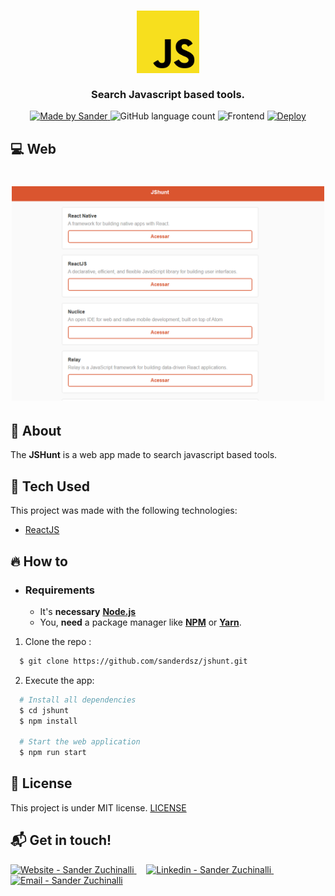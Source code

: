 <h3 align="center">
    <img alt="Logo" title="#logo" width="100px" src=".github/logo.png">
    <br><br>
    <b>Search Javascript based tools.</b> 
</h3>

<p align="center">
  <a href="https://www.linkedin.com/in/sandersz/">
    <img alt="Made by Sander" src="https://img.shields.io/badge/made%20by-sanderdsz-%2304D361">
  </a>

  <img alt="GitHub language count" src="https://img.shields.io/github/languages/count/sanderdsz/jshunt?color=%2304D361">

  <img alt="Frontend" src="https://img.shields.io/badge/web-react-blueviolet">

  <a href="https://jshunt-reactjs.netlify.app">
    <img alt="Deploy" src="https://api.netlify.com/api/v1/badges/fb1ab9d0-7d3c-465b-822e-76437e7d9f77/deploy-status">
  </a>
</p>

## :computer: Web

<h1 align="center">
    <a href="https://jshunt-reactjs.netlify.app">
        <img alt="Web" src=".github/web.png" width="500px">
    </a>
</h1>

## :bookmark: About

The <strong>JSHunt</strong> is a web app made to search javascript based tools.

## :rocket: Tech Used

This project was made with the following technologies:

- [ReactJS](https://reactjs.org/)

## :fire: How to

- ### **Requirements**

  - It's **necessary** **[Node.js](https://nodejs.org/en/)**
  - You, **need** a package manager like **[NPM](https://www.npmjs.com/)** or **[Yarn](https://yarnpkg.com/)**.

1. Clone the repo :

```sh
  $ git clone https://github.com/sanderdsz/jshunt.git
```

2. Execute the app:

```sh
  # Install all dependencies
  $ cd jshunt
  $ npm install

  # Start the web application
  $ npm run start
```

## :memo: License

This project is under MIT license. [LICENSE](LICENSE.md)

## :mailbox_with_mail: Get in touch!

<a href="https://sanderzuchinalli.netlify.app/" target="_blank" >
  <img alt="Website - Sander Zuchinalli" src="https://img.shields.io/badge/Website--%23F8952D?style=social">
</a>&nbsp;&nbsp;&nbsp;
<a href="https://www.linkedin.com/in/sandersz/" target="_blank" >
  <img alt="Linkedin - Sander Zuchinalli" src="https://img.shields.io/badge/Linkedin--%23F8952D?style=social&logo=linkedin">
</a>&nbsp;&nbsp;&nbsp;
<a href="mailto:sanderdsz@gmail.com" target="_blank" >
  <img alt="Email - Sander Zuchinalli" src="https://img.shields.io/badge/Email--%23F8952D?style=social&logo=gmail">
</a> 